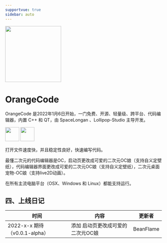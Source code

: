 ```yaml
---
supportvue: true
sidebar: auto
---
```


<img src="/orange-code-logo.svg" width = "180" height = "180"/>

# OrangeCode

OrangeCode 是2022年1月6日开始，一门免费、开源、轻量级、跨平台、代码编辑器，内置 C++ 和 QT，由 SpaceLongan 、Lollipop-Studio 主导开发。

<img src="https://space-longan.beanflame.cn/space-longan-logo.svg" width = "45" height = "45"/>

<img src="https://www.lollipopstudio.cn/logo-small.png" width = "45" height = "45"/>

打开文件速度快，并且稳定性良好，快速编写代码。

最懂二次元的代码编辑器是OC，启动页更改成可爱的二次元OC娘（支持自义定壁纸），代码编辑器界面更改成可爱的二次元OC娘（支持自义定壁纸），二次元桌面宠物-OC娘（支持live2D动画）。

在所有主流电脑平台（OSX、Windows 和 Linux）都能支持运行。


## 四、上线日记

| 时间       | 内容                                                         | 更新者   |
| ---------- |------------------------------------------------------------ | -------- |
| 2022-x-x 期待（v0.0.1-alpha）| 添加 启动页更改成可爱的二次元OC娘                | BeanFlame |

